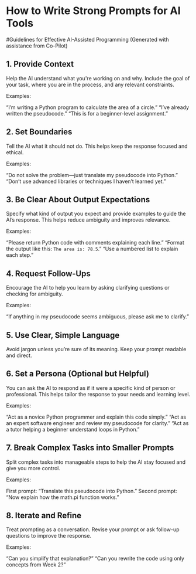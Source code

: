 # How to Write Strong Prompts for AI Tools
#Guidelines for Effective AI-Assisted Programming (Generated with assistance from Co-Pilot)

 

## 1. Provide Context
Help the AI understand what you're working on and why. Include the goal of your task, where you are in the process, and any relevant constraints.

Examples:

“I’m writing a Python program to calculate the area of a circle.”
“I’ve already written the pseudocode.”
“This is for a beginner-level assignment.”
## 2. Set Boundaries
Tell the AI what it should not do. This helps keep the response focused and ethical.

Examples:

“Do not solve the problem—just translate my pseudocode into Python.”
“Don’t use advanced libraries or techniques I haven’t learned yet.”
## 3. Be Clear About Output Expectations
Specify what kind of output you expect and provide examples to guide the AI’s response. This helps reduce ambiguity and improves relevance.

Examples:

“Please return Python code with comments explaining each line.”
“Format the output like this: `The area is: 78.5`.”
“Use a numbered list to explain each step.”
## 4. Request Follow-Ups
Encourage the AI to help you learn by asking clarifying questions or checking for ambiguity.

Examples:

“If anything in my pseudocode seems ambiguous, please ask me to clarify.”
## 5. Use Clear, Simple Language
Avoid jargon unless you’re sure of its meaning. Keep your prompt readable and direct.

## 6. Set a Persona (Optional but Helpful)
You can ask the AI to respond as if it were a specific kind of person or professional. This helps tailor the response to your needs and learning level.

Examples:

“Act as a novice Python programmer and explain this code simply.”
“Act as an expert software engineer and review my pseudocode for clarity.”
“Act as a tutor helping a beginner understand loops in Python.”
## 7. Break Complex Tasks into Smaller Prompts
Split complex tasks into manageable steps to help the AI stay focused and give you more control.

Examples:

First prompt: “Translate this pseudocode into Python.”
Second prompt: “Now explain how the math.pi function works.”
## 8. Iterate and Refine
Treat prompting as a conversation. Revise your prompt or ask follow-up questions to improve the response.

Examples:

“Can you simplify that explanation?”
“Can you rewrite the code using only concepts from Week 2?”
